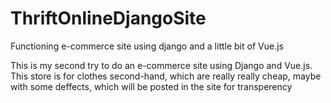 # ThriftOnlineDjangoSite
Functioning e-commerce site using django and a little bit of Vue.js

This is my second try to do an e-commerce site using Django and Vue.js.
This store is for clothes second-hand, which are really really cheap, maybe with some deffects, which will be posted in the site for transperency
